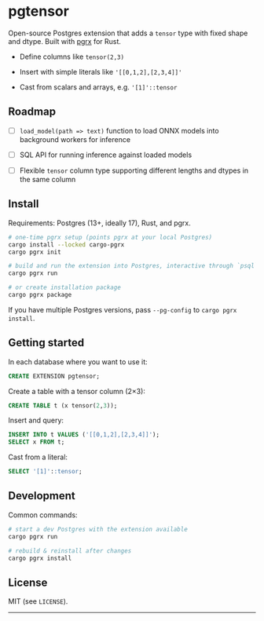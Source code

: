 # pgtensor

Open-source Postgres extension that adds a `tensor` type with fixed shape and dtype. Built with [pgrx](https://github.com/pgcentralfoundation/pgrx) for Rust.

-   Define columns like `tensor(2,3)`
    
-   Insert with simple literals like `'[[0,1,2],[2,3,4]]'`
    
-   Cast from scalars and arrays, e.g. `'[1]'::tensor`

## Roadmap

- [ ] `load_model(path => text)` function to load ONNX models into background workers for inference  
- [ ] SQL API for running inference against loaded models  
- [ ] Flexible `tensor` column type supporting different lengths and dtypes in the same column


## Install

Requirements: Postgres (13+, ideally 17), Rust, and pgrx.

```sh
# one-time pgrx setup (points pgrx at your local Postgres)
cargo install --locked cargo-pgrx
cargo pgrx init

# build and run the extension into Postgres, interactive through `psql`
cargo pgrx run

# or create installation package
cargo pgrx package
```

If you have multiple Postgres versions, pass `--pg-config` to `cargo pgrx install`.

## Getting started

In each database where you want to use it:

```sql
CREATE EXTENSION pgtensor;
```

Create a table with a tensor column (2×3):

```sql
CREATE TABLE t (x tensor(2,3));
```

Insert and query:

```sql
INSERT INTO t VALUES ('[[0,1,2],[2,3,4]]');
SELECT x FROM t;
```

Cast from a literal:

```sql
SELECT '[1]'::tensor;
```

## Development

Common commands:

```sh
# start a dev Postgres with the extension available
cargo pgrx run

# rebuild & reinstall after changes
cargo pgrx install
```
    

## License

MIT (see `LICENSE`).

---
